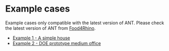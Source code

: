 # Example cases

Example cases only compatible with the latest version of ANT. Please check the latest version of ANT from [Food4Rhino](https://www.food4rhino.com/en/app/ant).
 - [Example 1 - A simple house](./Example_1/)
 - [Example 2 - DOE prototype medium office](./Example_2/)

